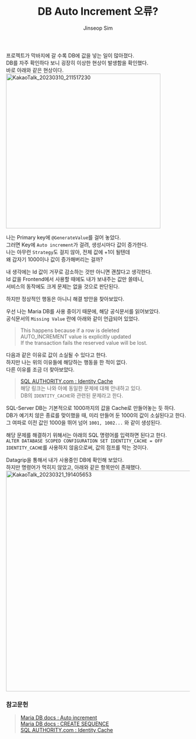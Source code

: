 ﻿---
layout: post
title: "DB Auto Increment 오류?"
categories: ToyProject
tags: [develop]
author:
  - Jinseop Sim
---
프로젝트가 막바지에 갈 수록 DB에 값을 넣는 일이 많아졌다.  
DB를 자주 확인하다 보니 굉장히 이상한 현상이 발생함을 확인했다.  
바로 아래와 같은 현상이다.  
<img width="423" alt="KakaoTalk_20230310_211517230" src="https://user-images.githubusercontent.com/71700079/224524214-17780829-04ea-44c9-b75e-05f0007fd50c.png">  

나는 Primary key에 ```@GenerateValue```를 걸어 놓았다.  
그러면 Key에 ```Auto increment```가 걸려, 생성시마다 값이 증가한다.  
나는 아무런 ```Strategy```도 걸지 않아, 전체 값에 +1이 될텐데  
왜 갑자기 1000이나 값이 증가해버리는 걸까?  

내 생각에는 Id 값이 거꾸로 감소하는 것만 아니면 괜찮다고 생각한다.  
Id 값을 Frontend에서 사용할 때에도 내가 보내주는 값만 쓸테니,  
서비스의 동작에도 크게 문제는 없을 것으로 판단된다.  

하지만 정상적인 행동은 아니니 해결 방안을 찾아보았다.  

우선 나는 Maria DB를 사용 중이기 때문에, 해당 공식문서를 읽어보았다.  
공식문서의 ```Missing Value``` 란에 아래와 같이 언급되어 있었다.  

> This happens because if a row is deleted  
> AUTO_INCREMENT value is explicitly updated  
> If the transaction fails the reserved value will be lost.  

다음과 같은 이유로 값이 소실될 수 있다고 한다.  
하지만 나는 위의 이유들에 해당하는 행동을 한 적이 없다.  
다른 이유를 조금 더 찾아보았다.  

> [SQL AUTHORITY.com : Identity Cache](https://blog.sqlauthority.com/2018/01/24/sql-server-identity-jumping-1000-identity_cache/)  
해당 링크는 나와 아예 동일한 문제에 대해 안내하고 있다.  
DB의 ```IDENTITY_CACHE```와 관련된 문제라고 한다.  

SQL-Server DB는 기본적으로 1000까지의 값을 Cache로 만들어놓는 듯 하다.  
DB가 예기치 않은 종료를 맞이했을 때, 미리 만들어 둔 1000의 값이 소실된다고 한다.  
그 여파로 이전 값인 1000을 뛰어 넘어 ```1001, 1002...``` 와 같이 생성된다.  

해당 문제를 해결하기 위해서는 아래의 SQL 명령어를 입력하면 된다고 한다.  
```ALTER DATABASE SCOPED CONFIGURATION SET IDENTITY_CACHE = OFF```  
```IDENTITY_CACHE```를 사용하지 않음으로써, 값의 점프를 막는 것이다.  

Datagrip을 통해서 내가 사용중인 DB에 확인해 보았다.  
하지만 명령어가 먹히지 않았고, 아래와 같은 항목만이 존재했다.  
<img width="603" alt="KakaoTalk_20230321_191405653" src="https://user-images.githubusercontent.com/71700079/226590823-489eab08-47f9-4744-8a4e-a2d783b69a15.png">  

### 참고문헌
> [Maria DB docs : Auto increment](https://mariadb.com/kb/en/auto_increment/)  
> [Maria DB docs : CREATE SEQUENCE](https://mariadb.com/kb/en/create-sequence/)  
> [SQL AUTHORITY.com : Identity Cache](https://blog.sqlauthority.com/2018/01/24/sql-server-identity-jumping-1000-identity_cache/)  

